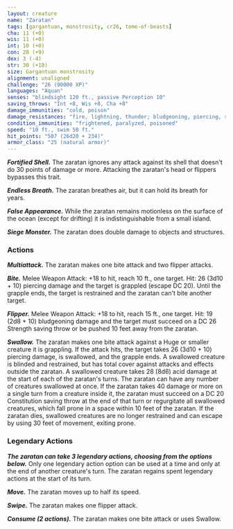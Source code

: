 ```yaml
---
layout: creature
name: "Zaratan"
tags: [gargantuan, monstrosity, cr26, tome-of-beasts]
cha: 11 (+0)
wis: 11 (+0)
int: 10 (+0)
con: 28 (+9)
dex: 3 (-4)
str: 30 (+10)
size: Gargantuan monstrosity
alignment: unaligned
challenge: "26 (90000 XP)"
languages: "Aquan"
senses: "blindsight 120 ft., passive Perception 10"
saving_throws: "Int +8, Wis +8, Cha +8"
damage_immunities: "cold, poison"
damage_resistances: "fire, lightning, thunder; bludgeoning, piercing, slashing"
condition_immunities: "frightened, paralyzed, poisoned"
speed: "10 ft., swim 50 ft."
hit_points: "507 (26d20 + 234)"
armor_class: "25 (natural armor)"
---
```


***Fortified Shell.*** The zaratan ignores any attack against its shell that doesn't do 30 points of damage or more. Attacking the zaratan's head or flippers bypasses this trait.

***Endless Breath.*** The zaratan breathes air, but it can hold its breath for years.

***False Appearance.*** While the zaratan remains motionless on the surface of the ocean (except for drifting) it is indistinguishable from a small island.

***Siege Monster.*** The zaratan does double damage to objects and structures.

### Actions

***Multiattack.*** The zaratan makes one bite attack and two flipper attacks.

***Bite.*** Melee Weapon Attack: +18 to hit, reach 10 ft., one target. Hit: 26 (3d10 + 10) piercing damage and the target is grappled (escape DC 20). Until the grapple ends, the target is restrained and the zaratan can't bite another target.

***Flipper.*** Melee Weapon Attack: +18 to hit, reach 15 ft., one target. Hit: 19 (2d8 + 10) bludgeoning damage and the target must succeed on a DC 26 Strength saving throw or be pushed 10 feet away from the zaratan.

***Swallow.*** The zaratan makes one bite attack against a Huge or smaller creature it is grappling. If the attack hits, the target takes 26 (3d10 + 10) piercing damage, is swallowed, and the grapple ends. A swallowed creature is blinded and restrained, but has total cover against attacks and effects outside the zaratan. A swallowed creature takes 28 (8d6) acid damage at the start of each of the zaratan's turns. The zaratan can have any number of creatures swallowed at once. If the zaratan takes 40 damage or more on a single turn from a creature inside it, the zaratan must succeed on a DC 20 Constitution saving throw at the end of that turn or regurgitate all swallowed creatures, which fall prone in a space within 10 feet of the zaratan. If the zaratan dies, swallowed creatures are no longer restrained and can escape by using 30 feet of movement, exiting prone.

### Legendary Actions

***The zaratan can take 3 legendary actions, choosing from the options below.*** Only one legendary action option can be used at a time and only at the end of another creature's turn. The zaratan regains spent legendary actions at the start of its turn.

***Move.*** The zaratan moves up to half its speed.

***Swipe.*** The zaratan makes one flipper attack.

***Consume (2 actions).*** The zaratan makes one bite attack or uses Swallow.

